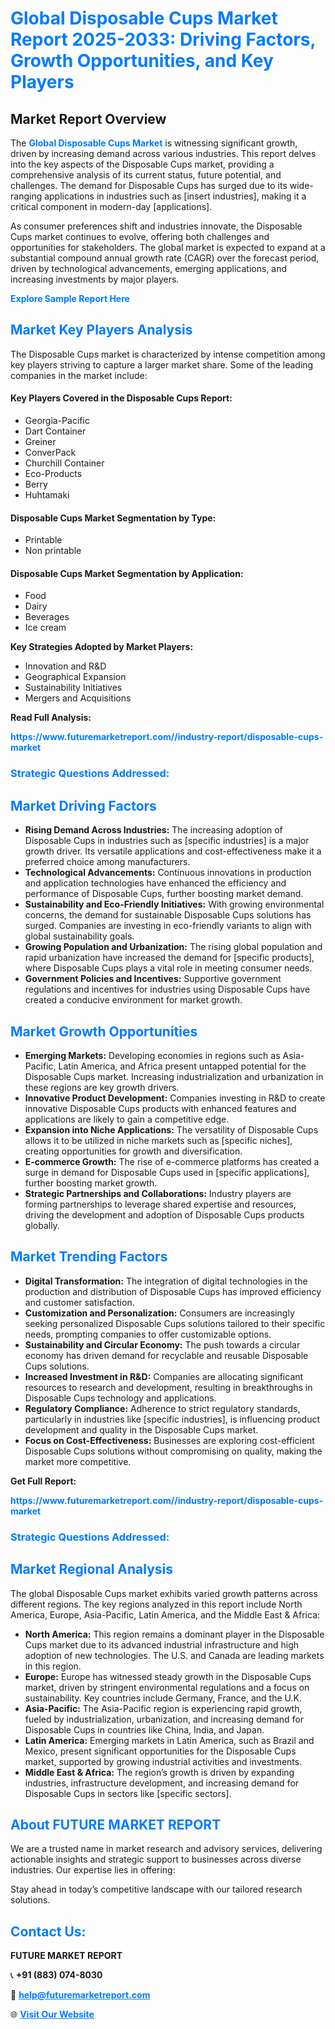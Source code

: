 <h1 style="color: #007BFF;">Global Disposable Cups Market Report 2025-2033: Driving Factors, Growth Opportunities, and Key Players</h1>

<section id="overview">
<h2>Market Report Overview</h2>
<p>The <a href="https://www.futuremarketreport.com//industry-report/disposable-cups-market" style="color: #007BFF; text-decoration: none;"><strong>Global Disposable Cups Market</strong></a> is witnessing significant growth, driven by increasing demand across various industries. This report delves into the key aspects of the Disposable Cups market, providing a comprehensive analysis of its current status, future potential, and challenges. The demand for Disposable Cups has surged due to its wide-ranging applications in industries such as [insert industries], making it a critical component in modern-day [applications].</p>
<p>As consumer preferences shift and industries innovate, the Disposable Cups market continues to evolve, offering both challenges and opportunities for stakeholders. The global market is expected to expand at a substantial compound annual growth rate (CAGR) over the forecast period, driven by technological advancements, emerging applications, and increasing investments by major players.</p>
</section>

<section id="overview">
<p><a href="https://www.futuremarketreport.com//request-sample/reportId=54425" style="color: #007BFF; text-decoration: none;"><strong>Explore Sample Report Here</strong></a></p>
</section>

<section id="key-players">
<h2 style="color: #007BFF;">Market Key Players Analysis</h2>
<p>The Disposable Cups market is characterized by intense competition among key players striving to capture a larger market share. Some of the leading companies in the market include:</p>
<h4>Key Players Covered in the Disposable Cups Report:</h4>
<ul><li>Georgia-Pacific</li><li>Dart Container</li><li>Greiner</li><li>ConverPack</li><li>Churchill Container</li><li>Eco-Products</li><li>Berry</li><li>Huhtamaki</li></ul>
<h4>Disposable Cups Market Segmentation by Type:</h4>
<ul><li>Printable</li><li>Non printable</li></ul>

<h4>Disposable Cups Market Segmentation by Application:</h4>
<ul><li>Food</li><li>Dairy</li><li>Beverages</li><li>Ice cream</li></ul>
<p><strong>Key Strategies Adopted by Market Players:</strong></p>
<ul>
<li>Innovation and R&D</li>
<li>Geographical Expansion</li>
<li>Sustainability Initiatives</li>
<li>Mergers and Acquisitions</li>
</ul>
</section>

<section>
<p><strong>Read Full Analysis: </strong></p><a href="https://www.futuremarketreport.com//industry-report/disposable-cups-market" style="color: #007BFF; text-decoration: none;"><strong>https://www.futuremarketreport.com//industry-report/disposable-cups-market</strong></a>
<h3 style="color: #007BFF;">Strategic Questions Addressed:</h3>
</section>

<section id="driving-factors">
<h2 style="color: #007BFF;">Market Driving Factors</h2>
<ul>
<li><strong>Rising Demand Across Industries:</strong> The increasing adoption of Disposable Cups in industries such as [specific industries] is a major growth driver. Its versatile applications and cost-effectiveness make it a preferred choice among manufacturers.</li>
<li><strong>Technological Advancements:</strong> Continuous innovations in production and application technologies have enhanced the efficiency and performance of Disposable Cups, further boosting market demand.</li>
<li><strong>Sustainability and Eco-Friendly Initiatives:</strong> With growing environmental concerns, the demand for sustainable Disposable Cups solutions has surged. Companies are investing in eco-friendly variants to align with global sustainability goals.</li>
<li><strong>Growing Population and Urbanization:</strong> The rising global population and rapid urbanization have increased the demand for [specific products], where Disposable Cups plays a vital role in meeting consumer needs.</li>
<li><strong>Government Policies and Incentives:</strong> Supportive government regulations and incentives for industries using Disposable Cups have created a conducive environment for market growth.</li>
</ul>
</section>

<section id="growth-opportunities">
<h2 style="color: #007BFF;">Market Growth Opportunities</h2>
<ul>
<li><strong>Emerging Markets:</strong> Developing economies in regions such as Asia-Pacific, Latin America, and Africa present untapped potential for the Disposable Cups market. Increasing industrialization and urbanization in these regions are key growth drivers.</li>
<li><strong>Innovative Product Development:</strong> Companies investing in R&D to create innovative Disposable Cups products with enhanced features and applications are likely to gain a competitive edge.</li>
<li><strong>Expansion into Niche Applications:</strong> The versatility of Disposable Cups allows it to be utilized in niche markets such as [specific niches], creating opportunities for growth and diversification.</li>
<li><strong>E-commerce Growth:</strong> The rise of e-commerce platforms has created a surge in demand for Disposable Cups used in [specific applications], further boosting market growth.</li>
<li><strong>Strategic Partnerships and Collaborations:</strong> Industry players are forming partnerships to leverage shared expertise and resources, driving the development and adoption of Disposable Cups products globally.</li>
</ul>
</section>

<section id="trending-factors">
<h2 style="color: #007BFF;">Market Trending Factors</h2>
<ul>
<li><strong>Digital Transformation:</strong> The integration of digital technologies in the production and distribution of Disposable Cups has improved efficiency and customer satisfaction.</li>
<li><strong>Customization and Personalization:</strong> Consumers are increasingly seeking personalized Disposable Cups solutions tailored to their specific needs, prompting companies to offer customizable options.</li>
<li><strong>Sustainability and Circular Economy:</strong> The push towards a circular economy has driven demand for recyclable and reusable Disposable Cups solutions.</li>
<li><strong>Increased Investment in R&D:</strong> Companies are allocating significant resources to research and development, resulting in breakthroughs in Disposable Cups technology and applications.</li>
<li><strong>Regulatory Compliance:</strong> Adherence to strict regulatory standards, particularly in industries like [specific industries], is influencing product development and quality in the Disposable Cups market.</li>
<li><strong>Focus on Cost-Effectiveness:</strong> Businesses are exploring cost-efficient Disposable Cups solutions without compromising on quality, making the market more competitive.</li>
</ul>
</section>

<section>
<p><strong>Get Full Report: </strong></p><a href="https://www.futuremarketreport.com//industry-report/disposable-cups-market" style="color: #007BFF; text-decoration: none;"><strong>https://www.futuremarketreport.com//industry-report/disposable-cups-market</strong></a>
<h3 style="color: #007BFF;">Strategic Questions Addressed:</h3>
</section>


<section id="regional-analysis">
<h2 style="color: #007BFF;">Market Regional Analysis</h2>
<p>The global Disposable Cups market exhibits varied growth patterns across different regions. The key regions analyzed in this report include North America, Europe, Asia-Pacific, Latin America, and the Middle East & Africa:</p>
<ul>
<li><strong>North America:</strong> This region remains a dominant player in the Disposable Cups market due to its advanced industrial infrastructure and high adoption of new technologies. The U.S. and Canada are leading markets in this region.</li>
<li><strong>Europe:</strong> Europe has witnessed steady growth in the Disposable Cups market, driven by stringent environmental regulations and a focus on sustainability. Key countries include Germany, France, and the U.K.</li>
<li><strong>Asia-Pacific:</strong> The Asia-Pacific region is experiencing rapid growth, fueled by industrialization, urbanization, and increasing demand for Disposable Cups in countries like China, India, and Japan.</li>
<li><strong>Latin America:</strong> Emerging markets in Latin America, such as Brazil and Mexico, present significant opportunities for the Disposable Cups market, supported by growing industrial activities and investments.</li>
<li><strong>Middle East & Africa:</strong> The region’s growth is driven by expanding industries, infrastructure development, and increasing demand for Disposable Cups in sectors like [specific sectors].</li>
</ul>
</section>

<footer>
<h2 style="color: #007BFF;">About FUTURE MARKET REPORT</h2>
<p>We are a trusted name in market research and advisory services, delivering actionable insights and strategic support to businesses across diverse industries. Our expertise lies in offering:</p>

<p>Stay ahead in today’s competitive landscape with our tailored research solutions.</p>

<h2 style="color: #007BFF;">Contact Us:</h2>
<p><strong>FUTURE MARKET REPORT</strong></p>
<p>📞 <strong>+91 (883) 074-8030</strong></p>
<p>📧 <strong><a href="mailto:help@futuremarketreport.com" style="color: #007BFF;">help@futuremarketreport.com</a></strong></p>
<p>🌐 <strong><a href="https://www.futuremarketreport.com/" style="color: #007BFF;">Visit Our Website</a></strong></p>
</footer>